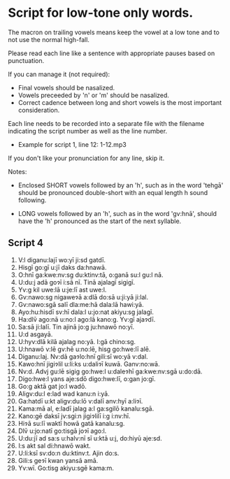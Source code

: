 # Script for low-tone only words.

The macron on trailing vowels means keep the vowel at a low tone and to not use
the normal high-fall.

Please read each line like a sentence with appropriate pauses based on punctuation.

If you can manage it (not required):

* Final vowels should be nasalized.
* Vowels preceeded by 'n' or 'm' should be nasalized.
* Correct cadence between long and short vowels is the most important consideration.

Each line needs to be recorded into a separate file with the filename indicating the
script number as well as the line number.

* Example for script 1, line 12: 1-12.mp3

If you don't like your pronunciation for any line, skip it.

Notes:

* Enclosed SHORT vowels followed by an 'h', such as in the word 'tehgā' should be
pronounced double-short with an equal length h sound following.

* LONG vowels followed by an 'h', such as in the word 'gv:hnā', should have the 'h'
pronounced as the start of the next syllable.


## Script 4

1.  V:l diganu:lajī wo:yī ji:sd gatdī.
2.  Hisgī go:gī u:jī daks da:hnawā.
3.  O:hnī ga:kwe:nv:sg du:ktinv:tā, o:ganā su:l gu:l nā.
4.  U:du:j adā goɂī i:sā nī. Tinā ajalagī sigigī.
5.  Yv:g kil uwe:lā u:je:lī ast uwe:l.
6.  Gv:nawo:sg nigaweɂā a:dlā do:sā u:ji:yā ji:lal.
7.  Gv:nawo:sgā salī dla:me:hā dala:lā hawi:yā.
8.  Ayo:hu:hisdī sv:hī dala:l u:jo:nat akiyu:sg jalagī.
9.  Ha:dlv̄ ago:nā u:no:l ago:lā kano:g. Yv:gī ajaɂdī.
10.  Sa:sā ji:lalī. Tin ajinā jo:g ju:hnawō no:yī.
11.  U:d asgayā.
12.  U:hyv:dlā kilā ajalag no:yā. I:gā chino:sg.
13.  U:hnawō v:lē gv:hē u:no:lē, hisg go:hwe:lī alē.
14.  Diganu:laj. Nv:dā gaɂlo:hnī gili:sī wo:yā v:dal.
15.  Kawo:hnī jigiɂlil u:li:ks u:daliɂī kuwā. Ganv:no:wā.
16.  Nv:d. Advj gu:lē sigig go:hwe:l u:daleɂhī ga:kwe:nv:sgā u:do:dā.
17.  Digo:hwe:l yans aje:sdō digo:hwe:lī, o:gan jo:gī.
18.  Go:g aktā gat jo:l wadō.
19.  Aligv:du:l e:lad wad kanu:n i:yā.
20.  Ga:hatdī u:kt aligv:du:lō v:dalī anv:hyī a:liɂī.
21.  Kama:mā al, e:ladī jalag a:l ga:sgilō kanalu:sgā.
22.  Kano:gē daksī jv:sgi:n jigiɂlilī i:g i:nv:hī.
23.  Hiɂā su:lī waktī howā gatā kanalu:sg.
24.  Dlv̄ u:jo:natī go:tisgā joɂī ago:l.
25.  U:du:jī ad sa:s u:halv:nī sī u:ktā u:j, do:hiyū aje:sd.
26.  I:s akt sal di:hnawō wakt.
27.  U:li:ksī sv:do:n du:ktinv:t. Ajin do:s.
28.  Gili:s geɂī kwan yansā amā.
29.  Yv:wī. Go:tisg akiyu:sgē kama:m.
